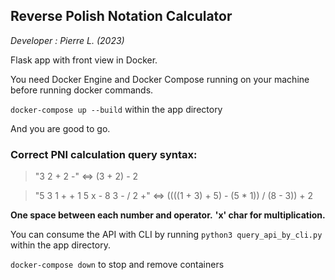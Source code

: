 ## Reverse Polish Notation Calculator

*Developer : Pierre L. (2023)*

Flask app with front view in Docker.

You need Docker Engine and Docker Compose running on your machine before running docker commands.

`docker-compose up --build` within the app directory

And you are good to go.

### Correct PNI calculation query syntax:

>"3 2 + 2 -" <=> (3 + 2) - 2

>"5 3 1 + + 1 5 x - 8 3 - / 2 +" <=> ((((1 + 3) + 5) - (5 * 1)) / (8 - 3)) + 2

**One space between each number and operator.**
**'x' char for multiplication.**

You can consume the API with CLI by running `python3 query_api_by_cli.py` within the app directory.

`docker-compose down` to stop and remove containers